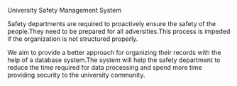 University Safety Management System

Safety departments are required to proactively ensure the safety of the people.They need to be prepared for all adversities.This process is impeded if the organization is not structured properly. 

We aim to provide a better approach for organizing their records with the help of a database system.The system will help the safety department to reduce the time required for data processing and spend more time providing security to the university community.






